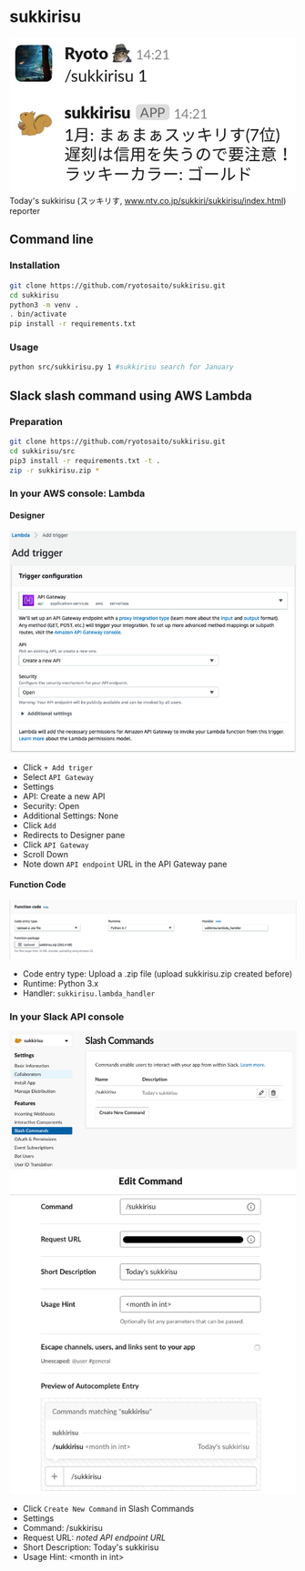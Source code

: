 # sukkirisu

![slack sample](images/slack_sample.png)
Today's sukkirisu (スッキリす, www.ntv.co.jp/sukkiri/sukkirisu/index.html) reporter

## Command line
### Installation
```sh
git clone https://github.com/ryotosaito/sukkirisu.git
cd sukkirisu
python3 -m venv .
. bin/activate
pip install -r requirements.txt
```

### Usage
```sh
python src/sukkirisu.py 1 #sukkirisu search for January
```

## Slack slash command using AWS Lambda
### Preparation
```sh
git clone https://github.com/ryotosaito/sukkirisu.git
cd sukkirisu/src
pip3 install -r requirements.txt -t .
zip -r sukkirisu.zip *
```

### In your AWS console: Lambda
#### Designer

![setting sample](images/aws_apigateway.png)

- Click `+ Add triger`
- Select `API Gateway`
- Settings
 - API: Create a new API
 - Security: Open
 - Additional Settings: None
- Click `Add`
 - Redirects to Designer pane
- Click `API Gateway`
- Scroll Down
- Note down `API endpoint` URL in the API Gateway pane

#### Function Code

![setting sample](images/aws_lambda.png)

- Code entry type: Upload a .zip file (upload sukkirisu.zip created before)
- Runtime: Python 3.x
- Handler: `sukkirisu.lambda_handler`

### In your Slack API console

![Slash Commands window](images/slack_slashlist.png)
![setting sample](images/slack_settings.png)
- Click `Create New Command` in Slash Commands
- Settings
 - Command: /sukkirisu
 - Request URL: *noted API endpoint URL*
 - Short Description: Today's sukkirisu
 - Usage Hint: &lt;month in int&gt;
